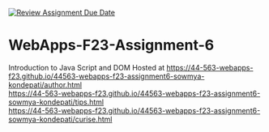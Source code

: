 [![Review Assignment Due Date](https://classroom.github.com/assets/deadline-readme-button-24ddc0f5d75046c5622901739e7c5dd533143b0c8e959d652212380cedb1ea36.svg)](https://classroom.github.com/a/b9NC0g7h)
# WebApps-F23-Assignment-6
Introduction to Java Script and DOM
Hosted at https://44-563-webapps-f23.github.io/44563-webapps-f23-assignment6-sowmya-kondepati/author.html<br>
https://44-563-webapps-f23.github.io/44563-webapps-f23-assignment6-sowmya-kondepati/tips.html<br>
https://44-563-webapps-f23.github.io/44563-webapps-f23-assignment6-sowmya-kondepati/curise.html

